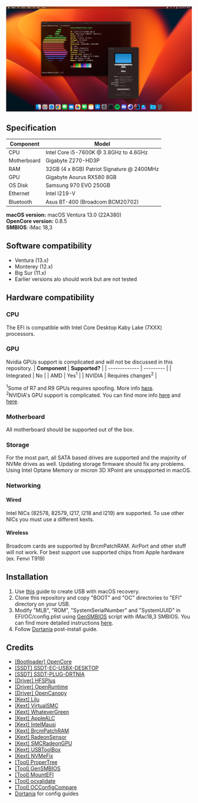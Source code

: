 ![Screenshot](screenshot.png)

## Specification
| **Component** | **Model** |
| ------------- | --------- |
| CPU | Intel Core i5-7600K @ 3.8GHz to 4.6GHz |
| Motherboard | Gigabyte Z270-HD3P |
| RAM | 32GB (4 x 8GB) Patriot Signature  @ 2400MHz |
| GPU | Gigabyte Aourus RX580 8GB |
| OS Disk | Samsung 970 EVO 250GB |
| Ethernet | Intel I219-V |
| Bluetooth | Asus BT-400 (Broadcom BCM20702) |

**macOS version:** macOS Ventura 13.0 (22A380)  
**OpenCore version:** 0.8.5  
**SMBIOS**: iMac 18,3

## Software compatibility
 - Ventura (13.x)
 - Monterey (12.x)
 - Big Sur (11.x)
 - Earlier versions alo should work but are not tested

## Hardware compatibility
### CPU
The EFI is compatible with Intel Core Desktop Kaby Lake (7XXX) processors.

### GPU
Nvidia GPUs support is complicated and will not be discussed in this repository. 
| **Component** | **Supported?** |
| ------------- | --------- |
| Integrated | No |
| AMD | Yes<sup>1</sup> |
| NVIDIA | Requires changes<sup>2</sup> |

<sup>1</sup>Some of R7 and R9 GPUs requires spoofing. More info [here](https://dortania.github.io/Getting-Started-With-ACPI/Universal/spoof.html).  
<sup>2</sup>NVIDIA's GPU support is complicated. You can find more info [here](https://dortania.github.io/OpenCore-Install-Guide/macos-limits.html#gpu-support) and [here](https://dortania.github.io/GPU-Buyers-Guide/modern-gpus/nvidia-gpu.html#pascal-series-gtx-10xx).

### Motherboard
All motherboard should be supported out of the box.

### Storage
For the most part, all SATA based drives are supported and the majority of NVMe drives as well. Updating storage firmware should fix any problems. Using Intel Optane Memory or micron 3D XPoint are unsupported in macOS.

### Networking
#### Wired
Intel NICs (82578, 82579, I217, I218 and I219) are supported. To use other NICs you must use a different kexts.
#### Wireless
Broadcom cards are supported by BrcmPatchRAM. AirPort and other stuff will not work. For best support use supported chips from Apple hardware (ex. Fenvi T919)

## Installation
 1. Use [this](https://dortania.github.io/OpenCore-Install-Guide/installer-guide/) guide to create USB with macOS recovery.
 2. Clone this repository and copy "BOOT" and "OC" directories to "EFI" directory on your USB.
 3. Modify "MLB", "ROM", "SystemSerialNumber" and "SystemUUID" in EFI/OC/config.plist using [GenSMBIOS](https://github.com/corpnewt/GenSMBIOS) script with iMac18,3 SMBIOS. You can find more detailed instructions [here](https://dortania.github.io/OpenCore-Install-Guide/config.plist/kaby-lake.html#platforminfo).
 4. Follow [Dortania](https://dortania.github.io/OpenCore-Post-Install/) post-install guide.

## Credits
 - [[Bootloader] OpenCore](https://github.com/acidanthera/OpenCorePkg)
 - [[SSDT] SSDT-EC-USBX-DESKTOP](https://github.com/dortania/Getting-Started-With-ACPI/blob/master/extra-files/compiled/SSDT-EC-USBX-DESKTOP.aml)
 - [[SSDT] SSDT-PLUG-DRTNIA](https://github.com/dortania/Getting-Started-With-ACPI/blob/master/extra-files/compiled/SSDT-PLUG-DRTNIA.aml)
 - [[Driver] HFSPlus](https://github.com/acidanthera/OcBinaryData/blob/master/Drivers/HfsPlus.efi)
 - [[Driver] OpenRuntime](https://github.com/acidanthera/OpenCorePkg)
 - [[Driver] OpenCanopy](https://github.com/acidanthera/OpenCorePkg)
 - [[Kext] Lilu](https://github.com/acidanthera/Lilu)
 - [[Kext] VirtualSMC](https://github.com/acidanthera/VirtualSMC)
 - [[Kext] WhateverGreen](https://github.com/acidanthera/WhateverGreen)
 - [[Kext] AppleALC](https://github.com/acidanthera/AppleALC)
 - [[Kext] IntelMausi](https://github.com/acidanthera/IntelMausi)
 - [[Kext] BrcmPatchRAM](https://github.com/acidanthera/BrcmPatchRAM)
 - [[Kext] RadeonSensor](https://github.com/aluveitie/RadeonSensor)
 - [[Kext] SMCRadeonGPU](https://github.com/aluveitie/RadeonSensor)
 - [[Kext] USBToolBox](https://github.com/USBToolBox/kext)
 - [[Kext] NVMeFix](https://github.com/acidanthera/NVMeFix)
 - [[Tool] ProperTree](https://github.com/corpnewt/ProperTree)
 - [[Tool] GenSMBIOS](https://github.com/corpnewt/GenSMBIOS) 
 - [[Tool] MountEFI](https://github.com/corpnewt/MountEFI) 
 - [[Tool] ocvalidate](https://github.com/acidanthera/OpenCorePkg) 
 - [[Tool] OCConfigCompare](https://github.com/corpnewt/OCConfigCompare) 
 - [Dortania](https://dortania.github.io/) for config guides
